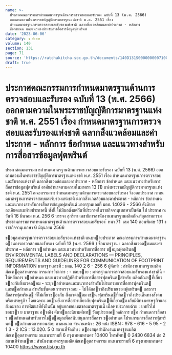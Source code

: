 ```yaml
---
name: >-
  ประกาศคณะกรรมการกำหนดมาตรฐานด้านการตรวจสอบและรับรอง ฉบับที่ 13 (พ.ศ. 2566)
  ออกตามความในพระราชบัญญัติการมาตรฐานแห่งชาติ พ.ศ. 2551 เรื่อง
  กำหนดมาตรฐานการตรวจสอบและรับรองแห่งชาติ ฉลากสิ่งแวดล้อมและคำประกาศ - หลักการ
  ข้อกำหนด และแนวทางสำหรับการสื่อสารข้อมูลฟุตพรินต์
date: '2023-06-06'
category: ง พิเศษ
volume: 140
section: 131
page: 71
source: 'https://ratchakitcha.soc.go.th/documents/140D131S0000000007100.pdf'
draft: true
---
```


# ประกาศคณะกรรมการกำหนดมาตรฐานด้านการตรวจสอบและรับรอง ฉบับที่ 13 (พ.ศ. 2566) ออกตามความในพระราชบัญญัติการมาตรฐานแห่งชาติ พ.ศ. 2551 เรื่อง กำหนดมาตรฐานการตรวจสอบและรับรองแห่งชาติ ฉลากสิ่งแวดล้อมและคำประกาศ - หลักการ ข้อกำหนด และแนวทางสำหรับการสื่อสารข้อมูลฟุตพรินต์

ประกาศคณะกรรมการกำหนดมาตรฐานด้านการตรวจสอบและรับรอง ฉบับที่ 13 (พ.ศ. 2566) ออกตามความในพระราชบัญญัติการมาตรฐานแห่งชาติ พ.ศ. 2551 เรื่อง กำหนดมาตรฐานการตรวจสอบและรับรองแห่งชาติ ฉลากสิ่งแวดล้อมและคาประกาศ - หลักการ ข้อกำหนด และแนวทางสำหรับการสื่อสารข้อมูลฟุตพรินต์ อาศัยอำนาจตามความในมาตรา 13 (1) แห่งพระราชบัญญัติการมาตรฐานแห่งชาติ พ.ศ. 2551 คณะกรรมการกำหนดมาตรฐานด้านการตรวจสอบและรับรอง จึงออกประกาศ กาหนดมาตรฐานการตรวจสอบและรับรองแห่งชาติ ฉลากสิ่งแวดล้อมและคาประกาศ - หลักการ ข้อกาหนด และแนวทางสาหรับการสื่อสารข้อมูลฟุตพรินต์ มาตรฐานเลขที่ มตช. 14026 - 2566 ดังมีรายละเอียดแนบท้ายประกาศนี้ ทั้งนี้ ให้มีผลตั้งแต่วันที่ประกาศในราชกิจจานุเบกษาเป็นต้น ไป ประกาศ ณ วันที่ 16 มีนาคม พ.ศ. 256 6 บรรจง สุกรีฑา เลขาธิการสานักงานมาตรฐานผลิตภัณฑ์อุตสาหกรรม ประธานกรรมการกาหนดมาตรฐานด้านการตรวจสอบและรับรอง ้ หนา 71 ่ เลม 140 ตอนพิเศษ 131 ง ราชกิจจานุเบกษา 6 มิถุนายน 2566

ขอมูลมาตรฐานการตรวจสอบและรับรองแห่งชาติ แนบทายประกาศ คณะกรรมการกําหนดมาตรฐานดานการตรวจสอบและรับรอง ฉบับที่ 13 (พ.ศ. 2566 ) ชื่อมาตรฐาน : ฉลากสิ่งแวดลอมและคําประกาศ – หลักการ ขอกําหนด และแนวทางสําหรับการสื่อสาร ขอมูลฟุตพรินต ENVIRONMENTAL LABELS AND DECLARATIONS — PRINCIPLES, REQUIREMENTS AND GUIDELINES FOR COMMUNICATION OF FOOTPRINT INFORMATION มาตรฐานเลขที่ : มตช. 140 2 6 - 256 6 ผู้จัดทํา : สํานักงานมาตรฐานผลิตภัณฑอุตสาหกรรม กรรมการวิชาการ : - ขอบขาย : มาตรฐานการตรวจสอบและรับรองแห่งชาตินี้ - ให้หลักการ ขอกําหนด และแนวทางปฏิบัติสําหรับการสื่อสารฟุตพรินตสําหรับ ผลิตภัณฑที่เกี่ยวของกับสิ่งแวดลอม - ระบุขอกําหนดและแนวทางสําหรับโปรแกรมการสื่อสารฟุตพรินต และขอกําหนด สําหรับขั้นตอนการตรวจสอบ - ไม่ได้กลาวถึงปริมาณของฟุตพรินต และการสื่อสารฟุตพรินต ที่ไม่เกี่ยวของกับ สิ่งแวดลอม เชน ฟุตพรินตที่กลาวถึงประเด็นทางสังคมหรือเศรษฐกิจ โดยเฉพาะ อยางยิ่งการสื่อสารเกี่ยวกับฟุตพรินตที่เกี่ยวของกับมิติทางเศรษฐกิจและสังคมของ การพัฒนาที่ยั่งยืนนั้น อยู่นอกขอบเขตของมาตรฐานนี้ เนื้อหาประกอบด้วย : บททั่วไป ขอบขา ย มาตรฐาน อางอิง ศัพทและนิยามศัพท วัตถุประสงค หลักการ ขอ กําหนดการสื่อสาร ขอกําหนดสําหรับการใชขอมูลเพื่อสนับสนุนการสื่อสาร ขอกําหนด โปรแกรมการสื่อสารฟุตพริ นต ขอกําหนดการทวนสอบ ภาคผนวก จํานวนหน้า : 26 หน้า ISBN : 978 - 616 - 5 95 - 2 1 3 - 2 ICS : 13.020. 5 0 สถานที่จัดเก็บ : หองสมุดสํานักงานมาตรฐานผลิตภัณฑอุตสาหกรรม ถนนพระรามที่ 6 กรุงเทพมหานคร 10400 โทรศัพท 0 2430 6834 ต่อ 2 สถานที่จําหนาย : สํานักงานมาตรฐานผลิตภัณฑอุตสาหกรรม ถนนพระรามที่ 6 กรุงเทพมหานคร 10400 https://www.tisi.go.th
